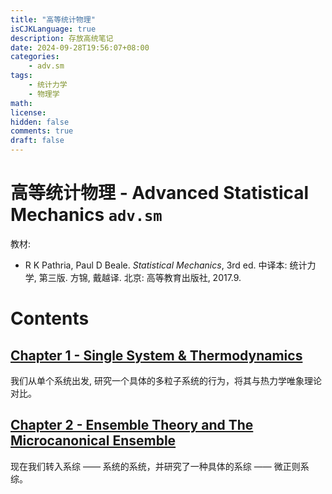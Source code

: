 ```yaml
---
title: "高等统计物理"
isCJKLanguage: true
description: 存放高统笔记
date: 2024-09-28T19:56:07+08:00
categories:
    - adv.sm
tags:
    - 统计力学
    - 物理学
math: 
license: 
hidden: false
comments: true
draft: false
---
```


# 高等统计物理 - Advanced Statistical Mechanics `adv.sm`

教材:

- R K Pathria, Paul D Beale. *Statistical Mechanics*, 3rd ed. 中译本: 统计力学, 第三版. 方锦, 戴越译. 北京: 高等教育出版社, 2017.9.

# Contents

## [Chapter 1 - Single System & Thermodynamics](/p/热力学系统/)

我们从单个系统出发, 研究一个具体的多粒子系统的行为，将其与热力学唯象理论对比。

## [Chapter 2 - Ensemble Theory and The Microcanonical Ensemble](/p/系综理论)

现在我们转入系综 —— 系统的系统，并研究了一种具体的系综 —— 微正则系综。